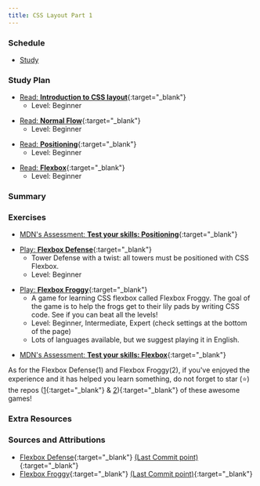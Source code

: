 ```yaml
---
title: CSS Layout Part 1
---
```


### Schedule

  - [Study](#study-plan-2)

### Study Plan

  <!-- WDX:META:PROGRESS:task=Read 'Introduction to CSS layout'   -->
  - [Read: **Introduction to CSS layout**](https://developer.mozilla.org/en-US/docs/Learn/CSS/CSS_layout/Introduction){:target="_blank"}
    - Level: Beginner
  
  <!-- WDX:META:PROGRESS:task=Read 'Normal Flow'   -->
  - [Read: **Normal Flow**](https://developer.mozilla.org/en-US/docs/Learn/CSS/CSS_layout/Normal_Flow){:target="_blank"}
    - Level: Beginner
  
  <!-- WDX:META:PROGRESS:task=Read 'Positioning'   -->
  - [Read: **Positioning**](https://developer.mozilla.org/en-US/docs/Learn/CSS/CSS_layout/Positioning){:target="_blank"}
    - Level: Beginner
  
  <!-- WDX:META:PROGRESS:task=Read 'Flexbox'   -->
  - [Read: **Flexbox**](https://developer.mozilla.org/en-US/docs/Learn/CSS/CSS_layout/Flexbox){:target="_blank"}
    - Level: Beginner

### Summary

### Exercises

  <!-- WDX:META:PROGRESS:task=Complete the exercise 'Test your skills: Positioning'|user_folder=position_skills -->
  <!-- WDX:META:TESTS:name=Test Exercise: 'Test your skills: Positioning'|type=exist|user_folder=position_skills|files=position1-download.html,position2-download.html -->
  - [MDN's Assessment: **Test your skills: Positioning**](https://developer.mozilla.org/en-US/docs/Learn/CSS/CSS_layout/Position_skills){:target="_blank"}

  <!-- WDX:META:PROGRESS:task=Play 'Flexbox Defense' and take a screenshot named 'flexbox-defense.png' of your progress|user_folder=flexbox_defense -->
  <!-- WDX:META:TESTS:name=Test Exercise: 'Flexbox Defense'|type=exist|user_folder=flexbox_defense|files=flexbox-defense.png -->
  - [Play: **Flexbox Defense**](http://flexboxdefense.com/){:target="_blank"}
    - Tower Defense with a twist: all towers must be positioned with CSS Flexbox.
    - Level: Beginner

  <!-- WDX:META:PROGRESS:task=Play 'Flexbox Froggy' and take a screenshot named 'flexbox-froggy.png' of your progress|user_folder=flexbox_froggy -->
  <!-- WDX:META:TESTS:name=Test Exercise: 'Flexbox Froggy'|type=exist|user_folder=flexbox_froggy|files=flexbox-froggy.png -->
  - [Play: **Flexbox Froggy**](https://flexboxfroggy.com/){:target="_blank"}
    - A game for learning CSS flexbox called Flexbox Froggy. The goal of the game is to help the frogs get to their lily pads by writing CSS code. See if you can beat all the levels!
    - Level: Beginner, Intermediate, Expert (check settings at the bottom of the page)
    - Lots of languages available, but we suggest playing it in English.

  <!-- WDX:META:PROGRESS:task=Complete the exercise 'Test your skills: Flexbox'|user_folder=flexbox_skills -->
  <!-- WDX:META:TESTS:name=Test Exercise: 'Test your skills: Flexbox'|type=exist|user_folder=flexbox_skills|files=flexbox1-download.html,flexbox2-download.html,flexbox3-download.html,flexbox4-download.html -->
  - [MDN's Assessment: **Test your skills: Flexbox**](https://developer.mozilla.org/en-US/docs/Learn/CSS/CSS_layout/Flexbox_skills){:target="_blank"}

  As for the Flexbox Defense(1) and Flexbox Froggy(2), if you've  enjoyed the experience and it has helped you learn something, do not forget to star (⭐) the repos ([1](https://github.com/channingallen/tower-defense){:target="_blank"} & [2](https://github.com/thomaspark/flexboxfroggy)){:target="_blank"} of these awesome games!

### Extra Resources

### Sources and Attributions

  - [Flexbox Defense](https://github.com/channingallen/tower-defense){:target="_blank"} [(Last Commit point)](https://github.com/channingallen/tower-defense/tree/8466c0d260aa2a30744a73331cfd6441afefc659){:target="_blank"}
  - [Flexbox Froggy](https://github.com/thomaspark/flexboxfroggy){:target="_blank"} [(Last Commit point)](https://github.com/thomaspark/flexboxfroggy/tree/46274b15502b68f4d36d9377537f14643b16063c){:target="_blank"}